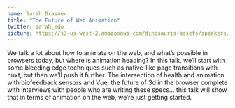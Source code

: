 ```yaml
---
name: Sarah Drasner
title: "The Future of Web Animation"
twitter: sarah_edo
picture: https://s3-us-west-2.amazonaws.com/dinosaurjs-assets/speakers/sarah_edo.jpg
---
```


We talk a lot about how to animate on the web, and what’s possible in browsers today, but where is animation heading? In this talk, we’ll start with some bleeding edge techniques such as native-like page transitions with nuxt, but then we’ll push it further. The intersection of health and animation with biofeedback sensors and Vue, the future of 3d in the browser complete with interviews with people who are writing these specs… this talk will show that in terms of animation on the web, we’re just getting started.